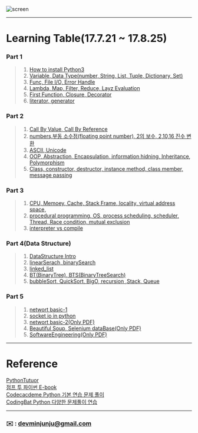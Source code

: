 ![screen](https://user-images.githubusercontent.com/30401511/30725689-77e7eb5a-9f81-11e7-8fdc-81e94ab401b7.png)

--- 



# Learning Table(17.7.21 ~ 17.8.25) 

###   **Part 1**

> 1. [How to install Python3](/Part_1/How-to-install-python.pdf)
> 2. [Variable, Data Type(number, String, List, Tuple, Dictionary, Set)](/Part_1/1_Variable-DataType.md)
> 3. [Func, File I/O, Error Handle](/Part_1/2_Func-FileiO-ErrorHandLe.md)
> 4. [Lambda, Map, Filter, Reduce, Layz Evaluation](/Part_1/3_Lambda-Map-Filter-Reduce-Layz_Evaluation.md)
> 5. [First Function, Closure, Decorator](/Part_1/4_First_Function-Closure-Decorator.md)
> 6. [literator, generator](/Part_1/5_Literator-Generator.md)
> 

### **Part 2**

> 1. [Call By Value, Call By Reference](/Part_2/6_CallByaValue-CallByReference.md)
> 2. [numbers,부동 소수점(floating point number), 2의 보수, 2,10,16 진수 변환](/Part_2/7_FloatingPointNumber.md)
> 3. [ASCII, Unicode](/Part_2/8_ASCII-Unicode.md)
> 4. [OOP, Abstraction, Encapsulation, information hidning, Inheritance, Polymorphism](/Part_2/9_OOP.md)
> 5. [Class, constructor, destructor, instance method, class member, message passing](/Part_2/10_Class.md)

### **Part 3**

> 1. [CPU, Memoey, Cache, Stack Frame, locality, virtual address space,](/Part_3/11_CPU-Memory-Cache-StackFrame-Virtual_Address_Space.md)
> 2. [procedural programming, OS, process scheduling, scheduler, Thread, Race condition, mutual exclusion](/Part_3/12_Procedural-OS-Thread-Race_condition-Mutual_Exclusion.md)
> 3. [interpreter vs compile](/Part_3/13_interpreter-compile.md)

### **Part 4(Data Structure)** 

> 1. [DataStructure Intro](/study/14_python3.md)
> 2. [linearSerach, binarySearch](/study/15_python3.md)
> 3. [linked_list](/study/16_python3.md)
> 4. [BT(BinaryTree), BTS(BinaryTreeSearch)](/study/17_python3.md)
> 5. [bubbleSort, QuickSort, BigO, recursion ,Stack, Queue](/study/18_python3.md)

### **Part 5**  

> 1. [networt basic-1](/study/19_python3.md)
> 2. [socket io in python](/study/20_python3.md)
> 3. [networt basic-2(Only PDF)](/study/21_python3.md)
> 4. [Beautiful Soup, Selenium dataBase(Only PDF)](/study/22_python3.md)
> 5. [SoftwareEngineering(Only PDF)](/study/23_python3.md)

---

#  Reference 

[PythonTutuor](http://pythontutor.com/visualize.html#mode=edit)<br>
[점프 투 파이썬 E-book](https://wikidocs.net/book/1)<br>
[Codecacdeme Python 기본 연습 문제 풀이](https://www.codecademy.com/en/tracks/python-ko)<br>
[CodingBat Python 다양한 문제풀이 연습](http://codingbat.com/python)<br>

---




### **:envelope:**  : <devminjunju@gmail.com>

